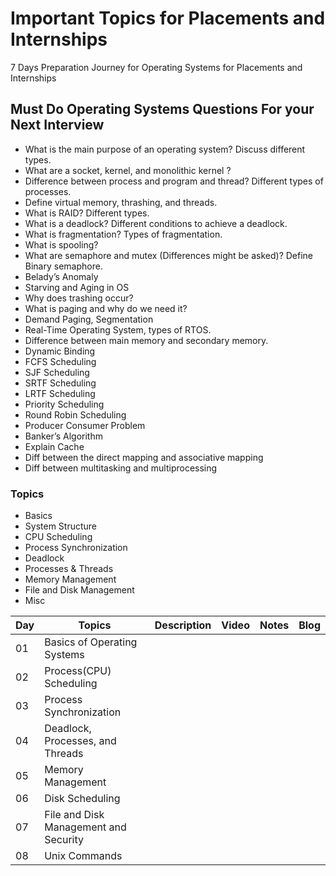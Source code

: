 # Important Topics for Placements and Internships

7 Days Preparation Journey for Operating Systems for Placements and Internships

## Must Do Operating Systems Questions For your Next Interview

- What is the main purpose of an operating system? Discuss different types. 
- What are a socket, kernel, and monolithic kernel ? 
- Difference between process and program and thread? Different types of processes. 
- Define virtual memory, thrashing, and threads.  
- What is RAID? Different types. 
- What is a deadlock? Different conditions to achieve a deadlock. 
- What is fragmentation? Types of fragmentation. 
- What is spooling? 
- What are semaphore and mutex (Differences might be asked)? Define Binary semaphore. 
- Belady’s Anomaly
- Starving and Aging in OS
- Why does trashing occur? 
- What is paging and why do we need it? 
- Demand Paging, Segmentation 
- Real-Time Operating System, types of RTOS. 
- Difference between main memory and secondary memory. 
- Dynamic Binding 
- FCFS Scheduling 
- SJF Scheduling 
- SRTF Scheduling 
- LRTF Scheduling 
- Priority Scheduling 
- Round Robin Scheduling 
- Producer Consumer Problem 
- Banker’s Algorithm 
- Explain Cache
- Diff between the direct mapping and associative mapping 
- Diff between multitasking and multiprocessing

### Topics 

- Basics
- System Structure
- CPU Scheduling
- Process Synchronization
- Deadlock
- Processes & Threads
- Memory Management
- File and Disk Management
- Misc

| Day | Topics | Description | Video | Notes | Blog |
| -----|-------|-----------|--------|-------|----| 
| 01 | Basics of Operating Systems | 
| 02 | Process(CPU) Scheduling |
| 03 | Process Synchronization |
| 04 | Deadlock, Processes, and Threads |
| 05 | Memory Management |
| 06 | Disk Scheduling |
| 07 | File and Disk Management and Security |
| 08 | Unix Commands |
